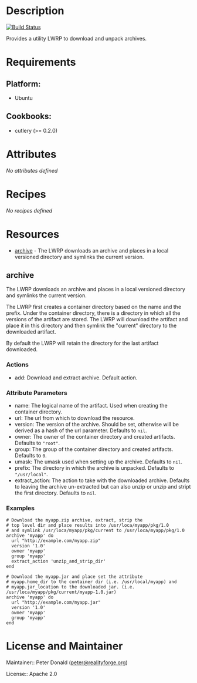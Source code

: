 # Description

[![Build Status](https://secure.travis-ci.org/realityforge/chef-archive.png?branch=master)](http://travis-ci.org/realityforge/chef-archive)

Provides a utility LWRP to download and unpack archives.

# Requirements

## Platform:

* Ubuntu

## Cookbooks:

* cutlery (>= 0.2.0)

# Attributes

*No attributes defined*

# Recipes

*No recipes defined*

# Resources

* [archive](#archive) - The LWRP downloads an archive and places in a local versioned directory and symlinks the current version.

## archive

The LWRP downloads an archive and places in a local versioned directory and
symlinks the current version.

The LWRP first creates a container directory based on the name and the prefix. Under the
container directory, there is a directory in which all the versions of the artifact are
stored. The LWRP will download the artifact and place it in this directory and then symlink
the "current" directory to the downloaded artifact.

By default the LWRP will retain the directory for the last artifact downloaded.

### Actions

- add: Download and extract archive. Default action.

### Attribute Parameters

- name: The logical name of the artifact. Used when creating the container directory.
- url: The url from which to download the resource.
- version: The version of the archive. Should be set, otherwise will be derived as a hash of the url parameter. Defaults to <code>nil</code>.
- owner: The owner of the container directory and created artifacts. Defaults to <code>"root"</code>.
- group: The group of the container directory and created artifacts. Defaults to <code>0</code>.
- umask: The umask used when setting up the archive. Defaults to <code>nil</code>.
- prefix: The directory in which the archive is unpacked. Defaults to <code>"/usr/local"</code>.
- extract_action: The action to take with the downloaded archive. Defaults to leaving the archive un-extracted but can also unzip or unzip and stript the first directory. Defaults to <code>nil</code>.

### Examples

    # Download the myapp.zip archive, extract, strip the
    # top level dir and place results into /usr/loca/myapp/pkg/1.0
    # and symlink /usr/loca/myapp/pkg/current to /usr/loca/myapp/pkg/1.0
    archive 'myapp' do
      url "http://example.com/myapp.zip"
      version '1.0'
      owner 'myapp'
      group 'myapp'
      extract_action 'unzip_and_strip_dir'
    end

    # Download the myapp.jar and place set the attribute
    # myapp.home_dir to the container dir (i.e. /usr/local/myapp) and
    # myapp.jar_location to the downloaded jar. (i.e. /usr/loca/myapp/pkg/current/myapp-1.0.jar)
    archive 'myapp' do
      url "http://example.com/myapp.jar"
      version '1.0'
      owner 'myapp'
      group 'myapp'
    end

# License and Maintainer

Maintainer:: Peter Donald (<peter@realityforge.org>)

License:: Apache 2.0
